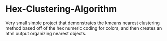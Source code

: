 # Hex-Clustering-Algorithm
Very small simple project that demonstrates the kmeans nearest clustering method based off of the hex numeric coding for colors, and then creates an html output organizing nearest objects.

